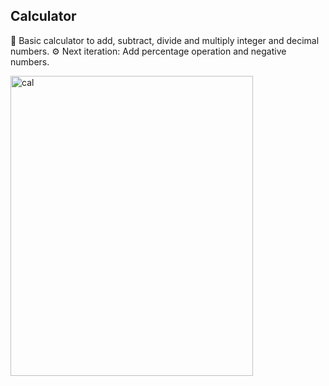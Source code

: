 ## Calculator

📝 Basic calculator to add, subtract, divide and multiply integer and decimal numbers.
⚙️ Next iteration: Add percentage operation and negative numbers. 


<img src="https://giphy.com/embed/r3K5vdUejmFpgfeNP1" width="388" height="480" alt="cal" class="giphy-embed"/>
